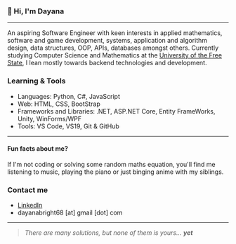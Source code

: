 ### 👋 Hi, I'm Dayana
---
An aspiring Software Engineer with keen interests in applied mathematics, software and game development, systems, application and algorithm design, data structures, OOP, APIs, databases amongst others.
Currently studying Computer Science and Mathematics at the [University of the Free State](https://www.ufs.ac.za/), I lean mostly towards backend technologies and development.
### Learning & Tools
- Languages: Python, C#, JavaScript  
- Web: HTML, CSS, BootStrap
- Frameworks and Libraries: .NET, ASP.NET Core, Entity FrameWorks, Unity, WinForms/WPF
- Tools: VS Code, VS19, Git & GitHub  
---
#### Fun facts about me?
If I'm not coding or solving some random maths equation, you'll find me listening to music, playing the piano or just binging anime with my siblings.
### Contact me
- [LinkedIn](https://www.linkedin.com/in/dayana-bright-abia-anchi-6356aa292)
- dayanabright68 [at] gmail [dot] com
---
> <i>There are many solutions, but none of them is yours... <b>yet</b></i>

<!--
**misfbhcdayana/misfbhcdayana** is a ✨ _special_ ✨ repository because its `README.md` (this file) appears on your GitHub profile.

Here are some ideas to get you started:

- 🔭 I’m currently working on ...
- 🌱 I’m currently learning ...
- 👯 I’m looking to collaborate on ...
- 🤔 I’m looking for help with ...
- 💬 Ask me about ...
- 📫 How to reach me: ...
- 😄 Pronouns: ...
- ⚡ Fun fact: ...
-->
